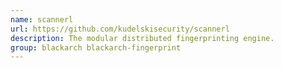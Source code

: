 ```yaml
---
name: scannerl
url: https://github.com/kudelskisecurity/scannerl
description: The modular distributed fingerprinting engine.
group: blackarch blackarch-fingerprint
---
```

